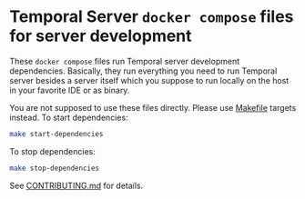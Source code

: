 # Temporal Server `docker compose` files for server development

These `docker compose` files run Temporal server development dependencies. Basically, they run everything you need to run
Temporal server besides a server itself which you suppose to run locally on the host in your favorite IDE or as binary.   

You are not supposed to use these files directly. Please use [Makefile](../../Makefile) targets instead. To start dependencies:

```bash
make start-dependencies
```

To stop dependencies:

```bash
make stop-dependencies
```

See [CONTRIBUTING.md](../../CONTRIBUTING.md) for details.

